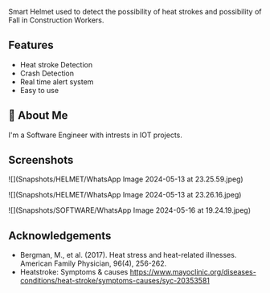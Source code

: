 Smart Helmet used to detect the possibility of heat strokes and possibility of Fall in Construction Workers.
## Features

- Heat stroke Detection
- Crash Detection
- Real time alert system
- Easy to use


## 🚀 About Me
I'm a Software Engineer with intrests in IOT projects.


## Screenshots

![](Snapshots/HELMET/WhatsApp Image 2024-05-13 at 23.25.59.jpeg)

![](Snapshots/HELMET/WhatsApp Image 2024-05-13 at 23.26.16.jpeg)

![](Snapshots/SOFTWARE/WhatsApp Image 2024-05-16 at 19.24.19.jpeg)

## Acknowledgements

 - Bergman, M., et al. (2017). Heat stress and heat-related illnesses. American Family Physician, 96(4), 256-262.
 - Heatstroke: Symptoms & causes https://www.mayoclinic.org/diseases-conditions/heat-stroke/symptoms-causes/syc-20353581

